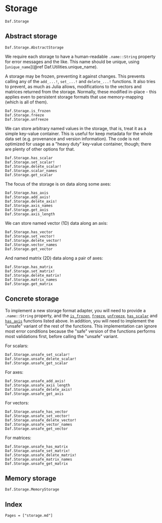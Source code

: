 # Storage

```@docs
Daf.Storage
```

## Abstract storage

```@docs
Daf.Storage.AbstractStorage
```

We require each storage to have a human-readable `.name::String` property for error messages and the like. This name
should be unique, using [`unique_name`](@ref Daf.Utilities.unique_name).

A storage may be frozen, preventing it against changes. This prevents calling any of the `add_...!`, `set_...!` and
`delete_...!` functions. It also tries to prevent, as much as Julia allows, modifications to the vectors and matrices
returned from the storage. Normally, these modified in-place - this applies even to persistent storage formats that use
memory-mapping (which is all of them).

```@docs
Daf.Storage.is_frozen
Daf.Storage.freeze
Daf.Storage.unfreeze
```

We can store arbitrary named values in the storage, that is, treat it as a simple key-value container. This is useful
for keep metadata for the whole data set (e.g. provenance and version information). The code is not optimized for
usage as a "heavy duty" key-value container, though; there are plenty of other options for that.

```@docs
Daf.Storage.has_scalar
Daf.Storage.set_scalar!
Daf.Storage.delete_scalar!
Daf.Storage.scalar_names
Daf.Storage.get_scalar
```

The focus of the storage is on data along some axes:

```@docs
Daf.Storage.has_axis
Daf.Storage.add_axis!
Daf.Storage.delete_axis!
Daf.Storage.axis_names
Daf.Storage.get_axis
Daf.Storage.axis_length
```

We can store named vector (1D) data along an axis:

```@docs
Daf.Storage.has_vector
Daf.Storage.set_vector!
Daf.Storage.delete_vector!
Daf.Storage.vector_names
Daf.Storage.get_vector
```

And named matrix (2D) data along a pair of axes:

```@docs
Daf.Storage.has_matrix
Daf.Storage.set_matrix!
Daf.Storage.delete_matrix!
Daf.Storage.matrix_names
Daf.Storage.get_matrix
```

## Concrete storage

To implement a new storage format adapter, you will need to provide a `.name::String` property, and the
[`is_frozen`](@ref), [`freeze`](@ref), [`unfreeze`](@ref), [`has_scalar`](@ref) and [`has_axis`](@ref) functions listed
above. In addition, you will need to implement the "unsafe" variant of the rest of the functions. This implementation
can ignore most error conditions because the "safe" version of the functions performs most validations first, before
calling the "unsafe" variant.

For scalars:

```@docs
Daf.Storage.unsafe_set_scalar!
Daf.Storage.unsafe_delete_scalar!
Daf.Storage.unsafe_get_scalar
```

For axes:

```@docs
Daf.Storage.unsafe_add_axis!
Daf.Storage.unsafe_axis_length
Daf.Storage.unsafe_delete_axis!
Daf.Storage.unsafe_get_axis
```

For vectors:

```@docs
Daf.Storage.unsafe_has_vector
Daf.Storage.unsafe_set_vector!
Daf.Storage.unsafe_delete_vector!
Daf.Storage.unsafe_vector_names
Daf.Storage.unsafe_get_vector
```

For matrices:

```@docs
Daf.Storage.unsafe_has_matrix
Daf.Storage.unsafe_set_matrix!
Daf.Storage.unsafe_delete_matrix!
Daf.Storage.unsafe_matrix_names
Daf.Storage.unsafe_get_matrix
```

## Memory storage

```@docs
Daf.Storage.MemoryStorage
```

## Index

```@index
Pages = ["storage.md"]
```
